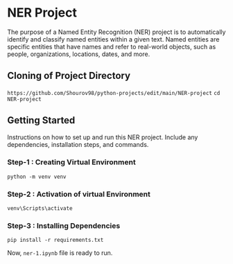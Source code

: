 # NER Project 
The purpose of a Named Entity Recognition (NER) project is to automatically identify and classify named entities within a given text. Named entities are specific entities that have names and refer to real-world objects, such as people, organizations, locations, dates, and more. 

## Cloning of Project Directory

`https://github.com/Shourov98/python-projects/edit/main/NER-project`
`cd NER-project`

## Getting Started

Instructions on how to set up and run this NER project. Include any dependencies, installation steps, and commands.

### Step-1 : Creating Virtual Environment
`python -m venv venv`

### Step-2 : Activation of virtual Environment
`venv\Scripts\activate`

### Step-3 : Installing Dependencies
`pip install -r requirements.txt`

Now, `ner-1.ipynb` file is ready to run.




